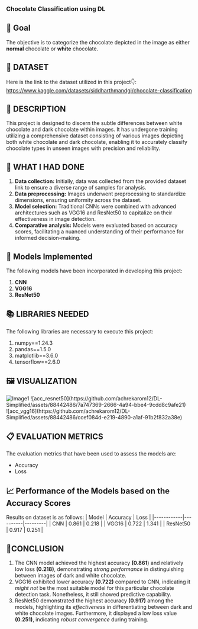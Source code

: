 ### Chocolate Classification using DL

## 🎯 Goal
The objective is to categorize the chocolate depicted in the image as either **normal** chocolate or **white** chocolate.

## 🧵 DATASET
Here is the link to the dataset utilized in this project👇:<br>
https://www.kaggle.com/datasets/siddharthmandgi/chocolate-classification

## 🧾 DESCRIPTION
This project is designed to discern the subtle differences between white chocolate and dark chocolate within images. It has undergone training utilizing a comprehensive dataset consisting of various images depicting both white chocolate and dark chocolate, enabling it to accurately classify chocolate types in unseen images with precision and reliability.

## 🧮 WHAT I HAD DONE
1. **Data collection:** Initially, data was collected from the provided dataset link to ensure a diverse range of samples for analysis.<br>
2. **Data preprocessing:** Images underwent preprocessing to standardize dimensions, ensuring uniformity across the dataset.<br>
3. **Model selection:** Traditional CNNs were combined with advanced architectures such as VGG16 and ResNet50 to capitalize on their effectiveness in image detection.<br>
4. **Comparative analysis:** Models were evaluated based on accuracy scores, facilitating a nuanced understanding of their performance for informed decision-making.

## 🚀 **Models Implemented**
The following models have been incorporated in developing this project:
1. **CNN**<br>
2. **VGG16**<br>
3. **ResNet50**

## 📚 LIBRARIES NEEDED
The following libraries are necessary to execute this project:
1. numpy==1.24.3
2. pandas==1.5.0
3. matplotlib==3.6.0
4. tensorflow==2.6.0

## 🖼️ VISUALIZATION
<img src="https://github.com/abhisheks008/DL-Simplified/blob/main/Chocolate%20Classification%20using%20DL/Images/acc_cnn.jpg" alt="Image1" >
![acc_resnet50](https://github.com/achrekarom12/DL-Simplified/assets/88442486/7a747369-2666-4a94-bbe4-9cdd8c9afe21)<br>
![acc_vgg16](https://github.com/achrekarom12/DL-Simplified/assets/88442486/ccef084d-e219-4890-a1af-91b2f832a38e)

## 📋 EVALUATION METRICS
The evaluation metrics that have been used to assess the models are:
- Accuracy<br> 
- Loss

## 📈 **Performance of the Models based on the Accuracy Scores**
Results on dataset is as follows:
| Model      | Accuracy | Loss    |
|------------|----------|---------|
| CNN    | 0.861     | 0.218   |
| VGG16    | 0.722     | 1.341    |
| ResNet50    | 0.917     | 0.251    |


## 📢CONCLUSION
1. The CNN model achieved the highest accuracy **(0.861**) and relatively low loss **(0.218)**, demonstrating *strong performance* in distinguishing between images of dark and white chocolate.
2. VGG16 exhibited lower accuracy **(0.722)** compared to CNN, indicating it *might not* be the most suitable model for this particular chocolate detection task. Nonetheless, it still showed predictive capability.
3. ResNet50 demonstrated the highest accuracy **(0.917)** among the models, highlighting its *effectiveness* in differentiating between dark and white chocolate images. Furthermore, it displayed a low loss value **(0.251)**, indicating *robust convergence* during training.
